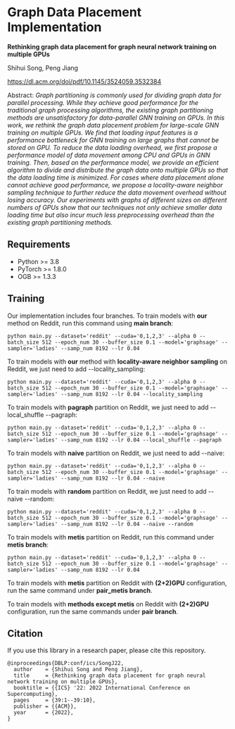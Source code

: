 # Graph Data Placement Implementation
**Rethinking graph data placement for graph neural network training on multiple GPUs**

Shihui Song, Peng Jiang

https://dl.acm.org/doi/pdf/10.1145/3524059.3532384

Abstract: *Graph partitioning is commonly used for dividing graph data for parallel processing. While they achieve good performance for the traditional graph processing algorithms, the existing graph partitioning methods are unsatisfactory for data-parallel GNN training on GPUs. In this work, we rethink the graph data placement problem for large-scale GNN training on multiple GPUs. We find that loading input features is a performance bottleneck for GNN training on large graphs that cannot be stored on GPU. To reduce the data loading overhead, we first propose a performance model of data movement among CPU and GPUs in GNN training. Then, based on the performance model, we provide an efficient algorithm to divide and distribute the graph data onto multiple GPUs so that the data loading time is minimized. For cases where data placement alone cannot achieve good performance, we propose a locality-aware neighbor sampling technique to further reduce the data movement overhead without losing accuracy. Our experiments with graphs of different sizes on different numbers of GPUs show that our techniques not only achieve smaller data loading time but also incur much less preprocessing overhead than the existing graph partitioning methods.*
## Requirements
* Python >= 3.8
* PyTorch >= 1.8.0
* OGB >= 1.3.3

## Training
Our implementation includes four branches.
To train models with **our** method on Reddit, run this command using **main branch**:
```
python main.py --dataset='reddit' --cuda='0,1,2,3' --alpha 0 --batch_size 512 --epoch_num 30 --buffer_size 0.1 --model='graphsage' --sampler='ladies' --samp_num 8192 --lr 0.04
```
To train models with **our** method with **locality-aware neighbor sampling** on Reddit, we just need to add --locality_sampling:
```
python main.py --dataset='reddit' --cuda='0,1,2,3' --alpha 0 --batch_size 512 --epoch_num 30 --buffer_size 0.1 --model='graphsage' --sampler='ladies' --samp_num 8192 --lr 0.04 --locality_sampling
```
To train models with **pagraph** partition on Reddit, we just need to add --local_shuffle --pagraph:
```
python main.py --dataset='reddit' --cuda='0,1,2,3' --alpha 0 --batch_size 512 --epoch_num 30 --buffer_size 0.1 --model='graphsage' --sampler='ladies' --samp_num 8192 --lr 0.04 --local_shuffle --pagraph
```
To train models with **naive** partition on Reddit, we just need to add --naive:
```
python main.py --dataset='reddit' --cuda='0,1,2,3' --alpha 0 --batch_size 512 --epoch_num 30 --buffer_size 0.1 --model='graphsage' --sampler='ladies' --samp_num 8192 --lr 0.04 --naive
```
To train models with **random** partition on Reddit, we just need to add --naive --random:
```
python main.py --dataset='reddit' --cuda='0,1,2,3' --alpha 0 --batch_size 512 --epoch_num 30 --buffer_size 0.1 --model='graphsage' --sampler='ladies' --samp_num 8192 --lr 0.04 --naive --random
```
To train models with **metis** partition on Reddit, run this command under **metis branch**:
```
python main.py --dataset='reddit' --cuda='0,1,2,3' --alpha 0 --batch_size 512 --epoch_num 30 --buffer_size 0.1 --model='graphsage' --sampler='ladies' --samp_num 8192 --lr 0.04
```
To train models with **metis** partition on Reddit with **(2+2)GPU** configuration, run the same command under **pair_metis branch**.

To train models with **methods except metis** on Reddit with **(2+2)GPU** configuration, run the same commands under **pair branch**.

## Citation
If you use this library in a research paper, please cite this repository.
```
@inproceedings{DBLP:conf/ics/SongJ22,
  author    = {Shihui Song and Peng Jiang},
  title     = {Rethinking graph data placement for graph neural network training on multiple GPUs},
  booktitle = {{ICS} '22: 2022 International Conference on Supercomputing},
  pages     = {39:1--39:10},
  publisher = {{ACM}},
  year      = {2022},
}
```
